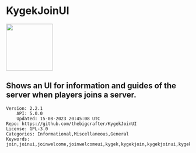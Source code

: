 # KygekJoinUI
<img src="https://raw.githubusercontent.com/thebigcrafter/KygekJoinUI/c031e5be4fb38766ee17d19b5f1e2d003479bad5/icon.png" width="128" height="128" />

## Shows an UI for information and guides of the server when players joins a server.
```properties
Version: 2.2.1
    API: 5.0.0
    Updated: 15-08-2023 20:45:08 UTC
Repo: https://github.com/thebigcrafter/KygekJoinUI
License: GPL-3.0
Categories: Informational,Miscellaneous,General
Keywords: join,joinui,joinwelcome,joinwelcomeui,kygek,kygekjoin,kygekjoinui,kygekraqmak,kygekteamjoin,kygekteamjoinui,kygekteamui,kygekteamwelcome,kygekteamwelcomeui,kygekui,kygekwelcome,kygekwelcomeui,ui,welcome,welcomejoin,welcomejoinui,welcomeui
```